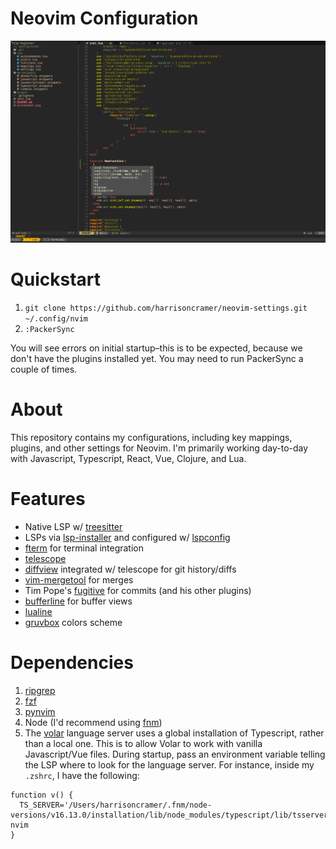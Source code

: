 # Neovim Configuration

![The editor with tmux enabled](/screenshot.png?raw=true)

# Quickstart

1. `git clone https://github.com/harrisoncramer/neovim-settings.git ~/.config/nvim`
2. `:PackerSync` 

You will see errors on initial startup–this is to be expected, because we don't have the plugins installed yet. You may need to run PackerSync a couple of times.

# About 

This repository contains my configurations, including key mappings, plugins, and other settings for Neovim. I'm primarily working day-to-day with Javascript, Typescript, React, Vue, Clojure, and Lua.

# Features

- Native LSP w/ <a href="https://github.com/nvim-treesitter/nvim-treesitter">treesitter</a>
- LSPs via <a href="https://github.com/williamboman/nvim-lsp-installer">lsp-installer</a> and configured w/ <a href="https://github.com/neovim/nvim-lspconfig">lspconfig</a>
- <a href="https://github.com/numToStr/FTerm.nvim">fterm</a> for terminal integration
- <a href="https://github.com/nvim-telescope/telescope.nvim/issues">telescope</a>
- <a href="https://github.com/sindrets/diffview.nvim">diffview</a> integrated w/ telescope for git history/diffs
- <a href="https://github.com/samoshkin/vim-mergetool">vim-mergetool</a> for merges
- Tim Pope's <a href="https://github.com/tpope/vim-fugitive">fugitive</a> for commits (and his other plugins)
- <a href="https://github.com/akinsho/bufferline.nvim">bufferline</a> for buffer views
- <a href="https://github.com/nvim-lualine/lualine.nvim">lualine</a>
- <a href="https://github.com/ellisonleao/gruvbox.nvim">gruvbox</a> colors scheme

# Dependencies

1. <a href="https://github.com/BurntSushi/ripgrep">ripgrep</a>
2. <a href="https://github.com/junegunn/fzf">fzf</a>
3. <a href="https://github.com/neovim/pynvim">pynvim</a>
4. Node (I'd recommend using <a href="https://github.com/Schniz/fnm">fnm</a>)
5. The <a href="https://github.com/johnsoncodehk/volar">volar</a> language server uses a global installation of Typescript, rather than a local one. This is to allow Volar to work with vanilla Javascript/Vue files. During startup, pass an environment variable telling the LSP where to look for the language server. For instance, inside my `.zshrc`, I have the following:

```
function v() {
  TS_SERVER='/Users/harrisoncramer/.fnm/node-versions/v16.13.0/installation/lib/node_modules/typescript/lib/tsserverlibrary.js' nvim
}
```
